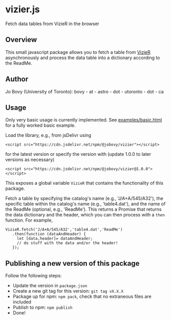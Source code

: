 # vizier.js
Fetch data tables from VizieR in the browser

## Overview

This small javascript package allows you to fetch a table from [VizieR](https://vizier.u-strasbg.fr/) asynchronously and process the data table into a dictionary according to the ReadMe.

## Author

Jo Bovy (University of Toronto): bovy - at - astro - dot - utoronto - dot - ca

## Usage

Only very basic usage is currently implemented. See [examples/basic.html](examples/basic.html) for a fully worked basic example.

Load the library, e.g., from jsDelivr using
```
<script src="https://cdn.jsdelivr.net/npm/@jobovy/vizier"></script>
```
for the latest version or specify the version with (update 1.0.0 to later versions as necessary)
```
<script src="https://cdn.jsdelivr.net/npm/@jobovy/vizier@1.0.0"></script>
```
This exposes a global variable ``VizieR`` that contains the functionality of this package.

Fetch a table by specifying the catalog's name (e.g., 'J/A+A/545/A32'), the specific table within the catalog's name (e.g., 'table4.dat'), and the name of the ReadMe (optional, e.g., 'ReadMe'). This returns a Promise that returns the data dictionary and the header, which you can then process with a ``then`` function. For example,
```
VizieR.fetch('J/A+A/545/A32','table4.dat','ReadMe')
   .then(function (dataAndHeader) {
     let [data,header]= dataAndHeader;
     // do stuff with the data and/or the header!
   });
```

## Publishing a new version of this package

Follow the following steps:

* Update the version in ``package.json``
* Create a new git tag for this version: ``git tag vX.X.X``
* Package up for npm: ``npm pack``, check that no extraneous files are included
* Publish to npm: ``npm publish``
* Done!
